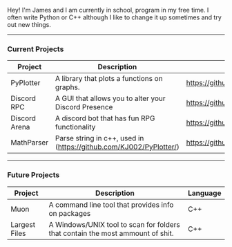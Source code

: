 Hey! I'm James and I am currently in school, program in my free time. I often write Python or C++ although I like to change it up sometimes and try out new things.

----

### Current Projects

|Project|Description|Reference|
--- | --- | --- |
|PyPlotter|A library that plots a functions on graphs.|https://github.com/KJ002/PyPlotter/|
|Discord RPC|A GUI that allows you to alter your Discord Presence|https://github.com/KJ002/DiscordRPC/| 
|Discord Arena|A discord bot that has fun RPG functionality|https://github.com/GDWR/DiscordArena/|
|MathParser|Parse string in c++, used in (https://github.com/KJ002/PyPlotter/)|https://github.com/KJ002/MathParser/|

-----

### Future Projects

|Project|Description|Language|
--- | --- | --- |
Muon|A command line tool that provides info on packages|C++|
Largest Files|A Windows/UNIX tool to scan for folders that contain the most ammount of shit.|C++|
